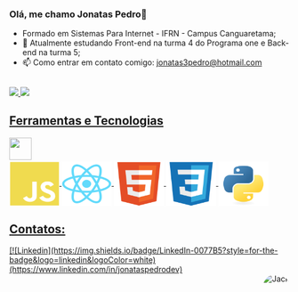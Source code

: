 ### Olá, me chamo Jonatas Pedro👋
 
- Formado em Sistemas Para Internet - IFRN - Campus Canguaretama;
- 🌱 Atualmente estudando Front-end na turma 4 do Programa one e Back-end na turma 5;
- 📫 Como entrar em contato comigo: jonatas3pedro@hotmail.com   
     
##

<div>
<a href="https://github.com/jonataspedro01">
<img height="180em" src="https://github-readme-stats.vercel.app/api/top-langs/?username=jonataspedro01&layout=compact&langs_count=7&theme=dracula"/>
<img height="180em" src="https://github-readme-stats.vercel.app/api?username=jonataspedro01&show_icons=true&theme=dracula&include_all_commits=true&count_private=true"/>
</div>

## Ferramentas e Tecnologias

<img src="https://cdn.jsdelivr.net/gh/devicons/devicon/icons/git/git-original.svg" width="40" height="40"/>

<div style="display: inline_block">
  <img align="center" alt="JP-Js" height="80" width="90" src="https://raw.githubusercontent.com/devicons/devicon/master/icons/javascript/javascript-plain.svg">
  <img align="center" alt="JP-React" height="80" width="90" src="https://raw.githubusercontent.com/devicons/devicon/master/icons/react/react-original.svg">
  <img align="center" alt="JP-HTML" height="80" width="90" src="https://raw.githubusercontent.com/devicons/devicon/master/icons/html5/html5-original.svg">
  <img align="center" alt="JP-CSS" height="80" width="90" src="https://raw.githubusercontent.com/devicons/devicon/master/icons/css3/css3-original.svg">
  <img align="center" alt="JP-Python" height="80" width="90" src="https://raw.githubusercontent.com/devicons/devicon/master/icons/python/python-original.svg">
</div>


## Contatos:

<div>
 [![Linkedin](https://img.shields.io/badge/LinkedIn-0077B5?style=for-the-badge&logo=linkedin&logoColor=white)(https://www.linkedin.com/in/jonataspedrodev)
</div>
  
  <img align="right" alt="Jack" height="200" style="border-radius:50px;"     src="https://media2.giphy.com/media/v1.Y2lkPTc5MGI3NjExMTExM2NjMjgyYzhkN2U4MWNiODRiYzhmMGViNzRiY2MzNDExNzUxOSZlcD12MV9pbnRlcm5hbF9naWZzX2dpZklkJmN0PWc/2PmMiUc9OH4lO/giphy.gif">
